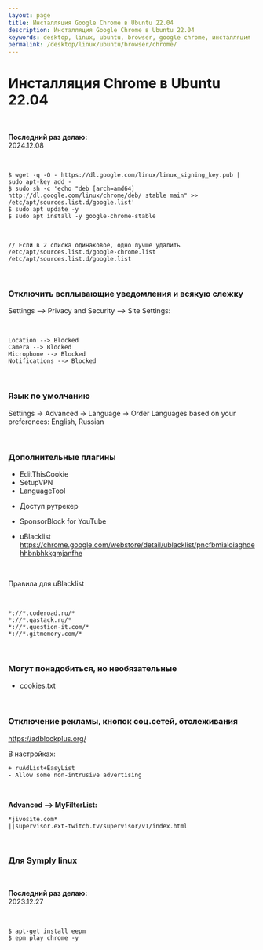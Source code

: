 ```yaml
---
layout: page
title: Инсталляция Google Chrome в Ubuntu 22.04
description: Инсталляция Google Chrome в Ubuntu 22.04
keywords: desktop, linux, ubuntu, browser, google chrome, инсталляция
permalink: /desktop/linux/ubuntu/browser/chrome/
---
```


# Инсталляция Chrome в Ubuntu 22.04

<br/>

**Последний раз делаю:**  
2024.12.08

<br/>

```
$ wget -q -O - https://dl.google.com/linux/linux_signing_key.pub | sudo apt-key add -
$ sudo sh -c 'echo "deb [arch=amd64] http://dl.google.com/linux/chrome/deb/ stable main" >> /etc/apt/sources.list.d/google.list'
$ sudo apt update -y
$ sudo apt install -y google-chrome-stable
```

<br/>

```
// Если в 2 списка одинаковое, одно лучше удалить
/etc/apt/sources.list.d/google-chrome.list
/etc/apt/sources.list.d/google.list
```

<br/>

### Отключить всплывающие уведомления и всякую слежку

Settings --> Privacy and Security --> Site Settings:

<br/>

```
Location --> Blocked
Camera --> Blocked
Microphone --> Blocked
Notifications --> Blocked
```

<br/>

### Язык по умолчанию

Settings -> Advanced -> Language -> Order Languages based on your preferences: English, Russian

<br/>

### Дополнительные плагины

- EditThisCookie
- SetupVPN
- LanguageTool

<!--

- Nimbus Screenshoot & Screen Video Recorder

-->

- Доступ рутрекер
- SponsorBlock for YouTube

- uBlacklist
  https://chrome.google.com/webstore/detail/ublacklist/pncfbmialoiaghdehhbnbhkkgmjanfhe

<br/>

Правила для uBlacklist

<br/>

```
*://*.coderoad.ru/*
*://*.qastack.ru/*
*://*.question-it.com/*
*://*.gitmemory.com/*
```

<!--
hola vpn
-->

<br/>

### Могут понадобиться, но необязательные

- cookies.txt

<br/>

### Отключение рекламы, кнопок соц.сетей, отслеживания

https://adblockplus.org/

В настройках:

    + ruAdList+EasyList
    - Allow some non-intrusive advertising

<br/>

**Advanced --> MyFilterList:**

    *jivosite.com*
    ||supervisor.ext-twitch.tv/supervisor/v1/index.html

<br/>

### Для Symply linux

<br/>

**Последний раз делаю:**  
2023.12.27

<br/>

```
$ apt-get install eepm
$ epm play chrome -y
```
